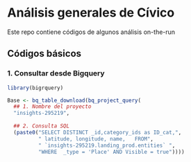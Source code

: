 # Análisis generales de Cívico
Este repo contiene códigos de algunos análisis on-the-run


## Códigos básicos

### 1. Consultar desde Bigquery

```r
library(bigrquery)

Base <- bq_table_download(bq_project_query(
  ## 1. Nombre del proyecto
  "insights-295219",
  
  ## 2. Consulta SQL
  (paste0("SELECT DISTINCT _id,category_ids as ID_cat,",
          " latitude, longitude, name,   FROM",
          " `insights-295219.landing_prod.entities` ",
          "WHERE  _type = 'Place' AND Visible = true")))) 

```